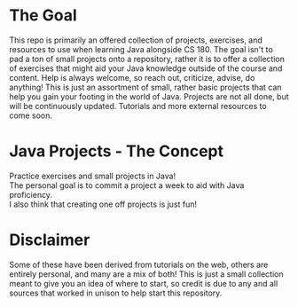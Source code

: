 # The Goal
This repo is primarily an offered collection of projects, exercises, and resources to use when learning Java alongside CS 180. The goal isn't to pad a ton of small projects onto a repository, rather it is to offer a collection of exercises that might aid your Java knowledge outside of the course and content. Help is always welcome, so reach out, criticize, advise, do anything! This is just an assortment of small, rather basic projects that can help you gain your footing in the world of Java. Projects are not all done, but will be continuously updated. Tutorials and more external resources to come soon.

# Java Projects - The Concept
Practice exercises and small projects in Java! <br />
The personal goal is to commit a project a week to aid with Java proficiency. <br />
I also think that creating one off projects is just fun! <br />

# Disclaimer
Some of these have been derived from tutorials on the web, others are entirely personal, and many are a mix of both! This is just a small
collection meant to give you an idea of where to start, so credit is due to any and all sources that worked in unison to help start this repository.
